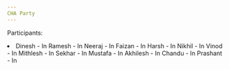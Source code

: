 ```yaml
---
CHA Party
---
```


Participants:
  <li>
  Dinesh - In
  Ramesh - In
  Neeraj - In
  Faizan - In
  Harsh - In
  Nikhil - In
  Vinod - In
  Mithlesh - In
  Sekhar - In
  Mustafa - In
  Akhilesh - In
  Chandu - In
  Prashant - In
  </li>
